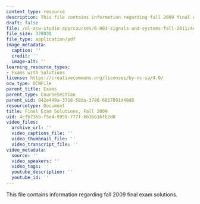 ```yaml
---
content_type: resource
description: This file contains information regarding fall 2009 final exam solutions.
draft: false
file: /ol-ocw-studio-app/courses/6-003-signals-and-systems-fall-2011/4cfb736bf5e49959777fbb3b616fb2d8_MIT6_003F11_F09final_sol.pdf
file_size: 378030
file_type: application/pdf
image_metadata:
  caption: ''
  credit: ''
  image-alt: ''
learning_resource_types:
- Exams with Solutions
license: https://creativecommons.org/licenses/by-nc-sa/4.0/
ocw_type: OCWFile
parent_title: Exams
parent_type: CourseSection
parent_uid: 042e449a-3718-58da-3786-6017891d48d8
resourcetype: Document
title: Final Exam Solutions, Fall 2009
uid: 4cfb736b-f5e4-9959-777f-bb3b616fb2d8
video_files:
  archive_url: ''
  video_captions_file: ''
  video_thumbnail_file: ''
  video_transcript_file: ''
video_metadata:
  source: ''
  video_speakers: ''
  video_tags: ''
  youtube_description: ''
  youtube_id: ''
---
```

This file contains information regarding fall 2009 final exam solutions.